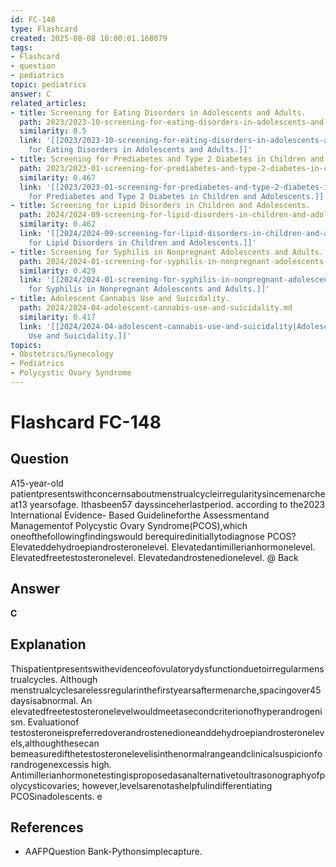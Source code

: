 ```yaml
---
id: FC-148
type: Flashcard
created: 2025-08-08 10:00:01.168079
tags:
- Flashcard
- question
- pediatrics
topic: pediatrics
answer: C
related_articles:
- title: Screening for Eating Disorders in Adolescents and Adults.
  path: 2023/2023-10-screening-for-eating-disorders-in-adolescents-and-adults.md
  similarity: 0.5
  link: '[[2023/2023-10-screening-for-eating-disorders-in-adolescents-and-adults|Screening
    for Eating Disorders in Adolescents and Adults.]]'
- title: Screening for Prediabetes and Type 2 Diabetes in Children and Adolescents.
  path: 2023/2023-01-screening-for-prediabetes-and-type-2-diabetes-in-children-an.md
  similarity: 0.467
  link: '[[2023/2023-01-screening-for-prediabetes-and-type-2-diabetes-in-children-an|Screening
    for Prediabetes and Type 2 Diabetes in Children and Adolescents.]]'
- title: Screening for Lipid Disorders in Children and Adolescents.
  path: 2024/2024-09-screening-for-lipid-disorders-in-children-and-adolescents.md
  similarity: 0.462
  link: '[[2024/2024-09-screening-for-lipid-disorders-in-children-and-adolescents|Screening
    for Lipid Disorders in Children and Adolescents.]]'
- title: Screening for Syphilis in Nonpregnant Adolescents and Adults.
  path: 2024/2024-01-screening-for-syphilis-in-nonpregnant-adolescents-and-adults.md
  similarity: 0.429
  link: '[[2024/2024-01-screening-for-syphilis-in-nonpregnant-adolescents-and-adults|Screening
    for Syphilis in Nonpregnant Adolescents and Adults.]]'
- title: Adolescent Cannabis Use and Suicidality.
  path: 2024/2024-04-adolescent-cannabis-use-and-suicidality.md
  similarity: 0.417
  link: '[[2024/2024-04-adolescent-cannabis-use-and-suicidality|Adolescent Cannabis
    Use and Suicidality.]]'
topics:
- Obstetrics/Gynecology
- Pediatrics
- Polycystic Ovary Syndrome
---
```


# Flashcard FC-148

## Question

A15-year-old patientpresentswithconcernsaboutmenstrualcycleirregularitysincemenarcheat13 yearsofage. Ithasbeen57 dayssinceherlastperiod. according to the2023 International Evidence- Based Guidelineforthe Assessmentand Managementof Polycystic Ovary Syndrome(PCOS),which oneofthefollowingfindingswould berequiredinitiallytodiagnose PCOS? Elevateddehydroepiandrosteronelevel. Elevatedantimillerianhormonelevel. Elevatedfreetestosteronelevel. Elevatedandrostenedionelevel. @ Back

## Answer

**C**

## Explanation

Thispatientpresentswithevidenceofovulatorydysfunctionduetoirregularmenstrualcycles. Although menstrualcyclesarelessregularinthefirstyearsaftermenarche,spacingover45 daysisabnormal. An elevatedfreetestosteronelevelwouldmeetasecondcriterionofhyperandrogenism. Evaluationof testosteroneispreferredoverandrostenedioneanddehydroepiandrosteronelevels,althoughthesecan bemeasuredifthetestosteronelevelisinthenormalrangeandclinicalsuspicionforandrogenexcessis high. Antimillerianhormonetestingisproposedasanalternativetoultrasonographyofpolycysticovaries; however,levelsarenotashelpfulindifferentiating PCOSinadolescents. e

## References

- AAFPQuestion Bank-Pythonsimplecapture.

